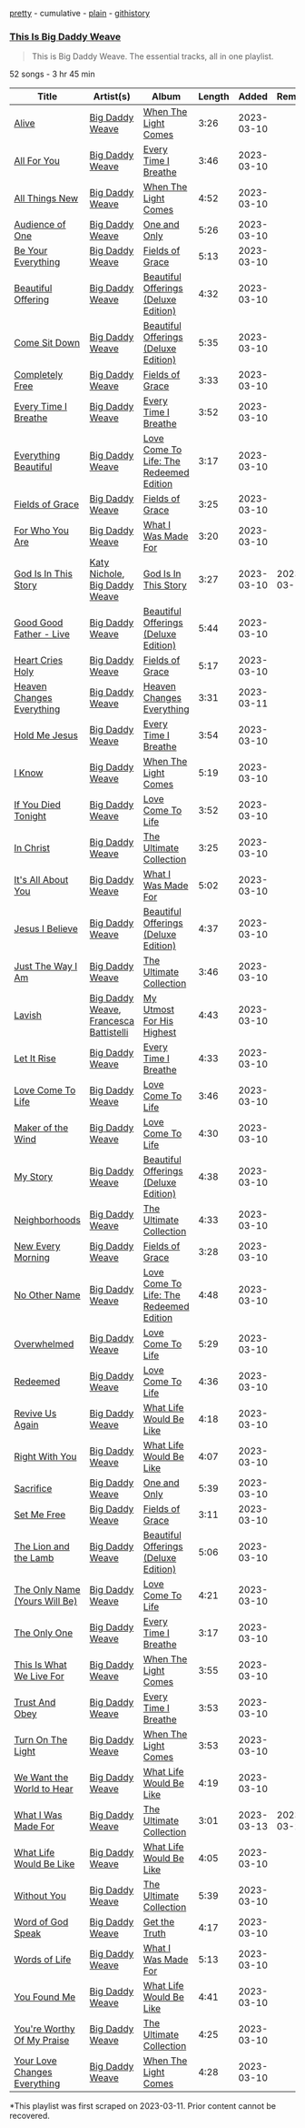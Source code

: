 [pretty](/playlists/pretty/37i9dQZF1DZ06evO2Rwe2O.md) - cumulative - [plain](/playlists/plain/37i9dQZF1DZ06evO2Rwe2O) - [githistory](https://github.githistory.xyz/mackorone/spotify-playlist-archive/blob/main/playlists/plain/37i9dQZF1DZ06evO2Rwe2O)

### [This Is Big Daddy Weave](https://open.spotify.com/playlist/37i9dQZF1DZ06evO2Rwe2O)

> This is Big Daddy Weave\. The essential tracks, all in one playlist.

52 songs - 3 hr 45 min

| Title | Artist(s) | Album | Length | Added | Removed |
|---|---|---|---|---|---|
| [Alive](https://open.spotify.com/track/78x8gB6FVSDB9q01E7rlI8) | [Big Daddy Weave](https://open.spotify.com/artist/4SsMf4SjhOlSqEitcprgBt) | [When The Light Comes](https://open.spotify.com/album/0pUmeRHfEG13Y63F3n3o1R) | 3:26 | 2023-03-10 |  |
| [All For You](https://open.spotify.com/track/4Gqez49VUwAYdthySame7Y) | [Big Daddy Weave](https://open.spotify.com/artist/4SsMf4SjhOlSqEitcprgBt) | [Every Time I Breathe](https://open.spotify.com/album/3EscMOjxSXux9BPVDOtiQ2) | 3:46 | 2023-03-10 |  |
| [All Things New](https://open.spotify.com/track/2D1F0ukjJniQCgO1ex5KJi) | [Big Daddy Weave](https://open.spotify.com/artist/4SsMf4SjhOlSqEitcprgBt) | [When The Light Comes](https://open.spotify.com/album/0pUmeRHfEG13Y63F3n3o1R) | 4:52 | 2023-03-10 |  |
| [Audience of One](https://open.spotify.com/track/6s2kbczHvB0VDd5US1J5AL) | [Big Daddy Weave](https://open.spotify.com/artist/4SsMf4SjhOlSqEitcprgBt) | [One and Only](https://open.spotify.com/album/34TxhWZkBsTUFJYhPnkvtN) | 5:26 | 2023-03-10 |  |
| [Be Your Everything](https://open.spotify.com/track/3RkTLYMiGUmdNUkqtD4iPg) | [Big Daddy Weave](https://open.spotify.com/artist/4SsMf4SjhOlSqEitcprgBt) | [Fields of Grace](https://open.spotify.com/album/61sF6iIwEXs0whUeba8D77) | 5:13 | 2023-03-10 |  |
| [Beautiful Offering](https://open.spotify.com/track/1Ne01Bjmgb3q08r6tdw3Oc) | [Big Daddy Weave](https://open.spotify.com/artist/4SsMf4SjhOlSqEitcprgBt) | [Beautiful Offerings \(Deluxe Edition\)](https://open.spotify.com/album/1nS9azUwohxTProO6cTEMc) | 4:32 | 2023-03-10 |  |
| [Come Sit Down](https://open.spotify.com/track/4OFnAQqkz0mGQUmx59Carl) | [Big Daddy Weave](https://open.spotify.com/artist/4SsMf4SjhOlSqEitcprgBt) | [Beautiful Offerings \(Deluxe Edition\)](https://open.spotify.com/album/1nS9azUwohxTProO6cTEMc) | 5:35 | 2023-03-10 |  |
| [Completely Free](https://open.spotify.com/track/0YmGnKCilrgJzGLcUtqvOy) | [Big Daddy Weave](https://open.spotify.com/artist/4SsMf4SjhOlSqEitcprgBt) | [Fields of Grace](https://open.spotify.com/album/61sF6iIwEXs0whUeba8D77) | 3:33 | 2023-03-10 |  |
| [Every Time I Breathe](https://open.spotify.com/track/4yOpRExvm1qwGBZNeS4cXt) | [Big Daddy Weave](https://open.spotify.com/artist/4SsMf4SjhOlSqEitcprgBt) | [Every Time I Breathe](https://open.spotify.com/album/3EscMOjxSXux9BPVDOtiQ2) | 3:52 | 2023-03-10 |  |
| [Everything Beautiful](https://open.spotify.com/track/331Knn1SGIHAjAfHtP9UBR) | [Big Daddy Weave](https://open.spotify.com/artist/4SsMf4SjhOlSqEitcprgBt) | [Love Come To Life: The Redeemed Edition](https://open.spotify.com/album/5P2EQTgQ6BpQOjyoBxm15i) | 3:17 | 2023-03-10 |  |
| [Fields of Grace](https://open.spotify.com/track/7I1jXhVC8QVJzjPzx93VAQ) | [Big Daddy Weave](https://open.spotify.com/artist/4SsMf4SjhOlSqEitcprgBt) | [Fields of Grace](https://open.spotify.com/album/61sF6iIwEXs0whUeba8D77) | 3:25 | 2023-03-10 |  |
| [For Who You Are](https://open.spotify.com/track/5YJG5A01wPavs17Zv09Jka) | [Big Daddy Weave](https://open.spotify.com/artist/4SsMf4SjhOlSqEitcprgBt) | [What I Was Made For](https://open.spotify.com/album/4hmf9eDR7uciP36IoVFQYH) | 3:20 | 2023-03-10 |  |
| [God Is In This Story](https://open.spotify.com/track/7m0BMNyTpSnsJYfsRiHw2T) | [Katy Nichole](https://open.spotify.com/artist/4sdhhi6q1Ez9l5PagQsykC), [Big Daddy Weave](https://open.spotify.com/artist/4SsMf4SjhOlSqEitcprgBt) | [God Is In This Story](https://open.spotify.com/album/4EsF6LpMu2xAxL0tGooqs3) | 3:27 | 2023-03-10 | 2023-03-18 |
| [Good Good Father \- Live](https://open.spotify.com/track/4F6XmVjxpAVnAY9IuYou44) | [Big Daddy Weave](https://open.spotify.com/artist/4SsMf4SjhOlSqEitcprgBt) | [Beautiful Offerings \(Deluxe Edition\)](https://open.spotify.com/album/1nS9azUwohxTProO6cTEMc) | 5:44 | 2023-03-10 |  |
| [Heart Cries Holy](https://open.spotify.com/track/13D4BSdRclYY6rkcHTtoiD) | [Big Daddy Weave](https://open.spotify.com/artist/4SsMf4SjhOlSqEitcprgBt) | [Fields of Grace](https://open.spotify.com/album/61sF6iIwEXs0whUeba8D77) | 5:17 | 2023-03-10 |  |
| [Heaven Changes Everything](https://open.spotify.com/track/09K7v6EnuoR2TmjAEKUD71) | [Big Daddy Weave](https://open.spotify.com/artist/4SsMf4SjhOlSqEitcprgBt) | [Heaven Changes Everything](https://open.spotify.com/album/2siQQnBK2IRSYMbjgdfvji) | 3:31 | 2023-03-11 |  |
| [Hold Me Jesus](https://open.spotify.com/track/6jY58FrHShSeJIuA3m5Osx) | [Big Daddy Weave](https://open.spotify.com/artist/4SsMf4SjhOlSqEitcprgBt) | [Every Time I Breathe](https://open.spotify.com/album/3EscMOjxSXux9BPVDOtiQ2) | 3:54 | 2023-03-10 |  |
| [I Know](https://open.spotify.com/track/1J9VTeVlVUbZLre3Yc1A4V) | [Big Daddy Weave](https://open.spotify.com/artist/4SsMf4SjhOlSqEitcprgBt) | [When The Light Comes](https://open.spotify.com/album/0pUmeRHfEG13Y63F3n3o1R) | 5:19 | 2023-03-10 |  |
| [If You Died Tonight](https://open.spotify.com/track/7glAHcE2yN6onHZd7BBSto) | [Big Daddy Weave](https://open.spotify.com/artist/4SsMf4SjhOlSqEitcprgBt) | [Love Come To Life](https://open.spotify.com/album/0RDPOY2Nprgx01KCX8XOLM) | 3:52 | 2023-03-10 |  |
| [In Christ](https://open.spotify.com/track/5arKXRuVZeyy0HOxWkoJUc) | [Big Daddy Weave](https://open.spotify.com/artist/4SsMf4SjhOlSqEitcprgBt) | [The Ultimate Collection](https://open.spotify.com/album/5tUYEM30kqrb96DaAB4yhW) | 3:25 | 2023-03-10 |  |
| [It's All About You](https://open.spotify.com/track/2pnm4XSwVkbc6waMzF9odE) | [Big Daddy Weave](https://open.spotify.com/artist/4SsMf4SjhOlSqEitcprgBt) | [What I Was Made For](https://open.spotify.com/album/4hmf9eDR7uciP36IoVFQYH) | 5:02 | 2023-03-10 |  |
| [Jesus I Believe](https://open.spotify.com/track/3HRfH5dCEmrc4kquT51XgE) | [Big Daddy Weave](https://open.spotify.com/artist/4SsMf4SjhOlSqEitcprgBt) | [Beautiful Offerings \(Deluxe Edition\)](https://open.spotify.com/album/1nS9azUwohxTProO6cTEMc) | 4:37 | 2023-03-10 |  |
| [Just The Way I Am](https://open.spotify.com/track/5DWxGimczAZe7byauhrUba) | [Big Daddy Weave](https://open.spotify.com/artist/4SsMf4SjhOlSqEitcprgBt) | [The Ultimate Collection](https://open.spotify.com/album/5tUYEM30kqrb96DaAB4yhW) | 3:46 | 2023-03-10 |  |
| [Lavish](https://open.spotify.com/track/5wvlWHdfysfTlAN2ulXcoh) | [Big Daddy Weave](https://open.spotify.com/artist/4SsMf4SjhOlSqEitcprgBt), [Francesca Battistelli](https://open.spotify.com/artist/29ywwKkxfoH7iWwNY1UezA) | [My Utmost For His Highest](https://open.spotify.com/album/1FsAHNrcHF3QVdRHloCnhV) | 4:43 | 2023-03-10 |  |
| [Let It Rise](https://open.spotify.com/track/3d7BD6z3dmOn0uyuyTzFnr) | [Big Daddy Weave](https://open.spotify.com/artist/4SsMf4SjhOlSqEitcprgBt) | [Every Time I Breathe](https://open.spotify.com/album/3EscMOjxSXux9BPVDOtiQ2) | 4:33 | 2023-03-10 |  |
| [Love Come To Life](https://open.spotify.com/track/26FQmwQ538RwRB7vV3KLjR) | [Big Daddy Weave](https://open.spotify.com/artist/4SsMf4SjhOlSqEitcprgBt) | [Love Come To Life](https://open.spotify.com/album/0RDPOY2Nprgx01KCX8XOLM) | 3:46 | 2023-03-10 |  |
| [Maker of the Wind](https://open.spotify.com/track/0c6ycONajngTNG7TPTAEKN) | [Big Daddy Weave](https://open.spotify.com/artist/4SsMf4SjhOlSqEitcprgBt) | [Love Come To Life](https://open.spotify.com/album/0RDPOY2Nprgx01KCX8XOLM) | 4:30 | 2023-03-10 |  |
| [My Story](https://open.spotify.com/track/6Dkou08rjWrgGijVmoAVZp) | [Big Daddy Weave](https://open.spotify.com/artist/4SsMf4SjhOlSqEitcprgBt) | [Beautiful Offerings \(Deluxe Edition\)](https://open.spotify.com/album/1nS9azUwohxTProO6cTEMc) | 4:38 | 2023-03-10 |  |
| [Neighborhoods](https://open.spotify.com/track/5olQics7uPj0dp1vBTkyYe) | [Big Daddy Weave](https://open.spotify.com/artist/4SsMf4SjhOlSqEitcprgBt) | [The Ultimate Collection](https://open.spotify.com/album/5tUYEM30kqrb96DaAB4yhW) | 4:33 | 2023-03-10 |  |
| [New Every Morning](https://open.spotify.com/track/1vC1qUFwuDgTlRg89ZMhcH) | [Big Daddy Weave](https://open.spotify.com/artist/4SsMf4SjhOlSqEitcprgBt) | [Fields of Grace](https://open.spotify.com/album/61sF6iIwEXs0whUeba8D77) | 3:28 | 2023-03-10 |  |
| [No Other Name](https://open.spotify.com/track/12R460xrc3YK1V7PUYK6nz) | [Big Daddy Weave](https://open.spotify.com/artist/4SsMf4SjhOlSqEitcprgBt) | [Love Come To Life: The Redeemed Edition](https://open.spotify.com/album/5P2EQTgQ6BpQOjyoBxm15i) | 4:48 | 2023-03-10 |  |
| [Overwhelmed](https://open.spotify.com/track/0UcyrdirFfmpzEKQJ47Ixr) | [Big Daddy Weave](https://open.spotify.com/artist/4SsMf4SjhOlSqEitcprgBt) | [Love Come To Life](https://open.spotify.com/album/0RDPOY2Nprgx01KCX8XOLM) | 5:29 | 2023-03-10 |  |
| [Redeemed](https://open.spotify.com/track/7zuwaenG5AF0vG7o7kMduX) | [Big Daddy Weave](https://open.spotify.com/artist/4SsMf4SjhOlSqEitcprgBt) | [Love Come To Life](https://open.spotify.com/album/0RDPOY2Nprgx01KCX8XOLM) | 4:36 | 2023-03-10 |  |
| [Revive Us Again](https://open.spotify.com/track/1gDz3147BMHrVz772aYTwn) | [Big Daddy Weave](https://open.spotify.com/artist/4SsMf4SjhOlSqEitcprgBt) | [What Life Would Be Like](https://open.spotify.com/album/2UAq8mcn9ivMJoSX9asGSw) | 4:18 | 2023-03-10 |  |
| [Right With You](https://open.spotify.com/track/2v4QOcKW0wXtG2o9vSrsSX) | [Big Daddy Weave](https://open.spotify.com/artist/4SsMf4SjhOlSqEitcprgBt) | [What Life Would Be Like](https://open.spotify.com/album/2UAq8mcn9ivMJoSX9asGSw) | 4:07 | 2023-03-10 |  |
| [Sacrifice](https://open.spotify.com/track/0pmi8Y9gF1QHtuEwQfuzsp) | [Big Daddy Weave](https://open.spotify.com/artist/4SsMf4SjhOlSqEitcprgBt) | [One and Only](https://open.spotify.com/album/34TxhWZkBsTUFJYhPnkvtN) | 5:39 | 2023-03-10 |  |
| [Set Me Free](https://open.spotify.com/track/47Us0P876YRcCz5e4PqYGh) | [Big Daddy Weave](https://open.spotify.com/artist/4SsMf4SjhOlSqEitcprgBt) | [Fields of Grace](https://open.spotify.com/album/61sF6iIwEXs0whUeba8D77) | 3:11 | 2023-03-10 |  |
| [The Lion and the Lamb](https://open.spotify.com/track/2FJYXPlTmFPAjTwPS1bMnw) | [Big Daddy Weave](https://open.spotify.com/artist/4SsMf4SjhOlSqEitcprgBt) | [Beautiful Offerings \(Deluxe Edition\)](https://open.spotify.com/album/1nS9azUwohxTProO6cTEMc) | 5:06 | 2023-03-10 |  |
| [The Only Name \(Yours Will Be\)](https://open.spotify.com/track/3Ba5WQizFbQPRN7MtlXoTF) | [Big Daddy Weave](https://open.spotify.com/artist/4SsMf4SjhOlSqEitcprgBt) | [Love Come To Life](https://open.spotify.com/album/0RDPOY2Nprgx01KCX8XOLM) | 4:21 | 2023-03-10 |  |
| [The Only One](https://open.spotify.com/track/1Dm66v7VLsHHNUzxaJQdC7) | [Big Daddy Weave](https://open.spotify.com/artist/4SsMf4SjhOlSqEitcprgBt) | [Every Time I Breathe](https://open.spotify.com/album/3EscMOjxSXux9BPVDOtiQ2) | 3:17 | 2023-03-10 |  |
| [This Is What We Live For](https://open.spotify.com/track/4JRQpTXsde4JQtIO3D76iT) | [Big Daddy Weave](https://open.spotify.com/artist/4SsMf4SjhOlSqEitcprgBt) | [When The Light Comes](https://open.spotify.com/album/0pUmeRHfEG13Y63F3n3o1R) | 3:55 | 2023-03-10 |  |
| [Trust And Obey](https://open.spotify.com/track/1pB0uLHifv66pukzMZ94fj) | [Big Daddy Weave](https://open.spotify.com/artist/4SsMf4SjhOlSqEitcprgBt) | [Every Time I Breathe](https://open.spotify.com/album/3EscMOjxSXux9BPVDOtiQ2) | 3:53 | 2023-03-10 |  |
| [Turn On The Light](https://open.spotify.com/track/7eMEf2vcT5POvOLaery3I9) | [Big Daddy Weave](https://open.spotify.com/artist/4SsMf4SjhOlSqEitcprgBt) | [When The Light Comes](https://open.spotify.com/album/0pUmeRHfEG13Y63F3n3o1R) | 3:53 | 2023-03-10 |  |
| [We Want the World to Hear](https://open.spotify.com/track/2NlhZ6eRfCD8Hb8fd315nn) | [Big Daddy Weave](https://open.spotify.com/artist/4SsMf4SjhOlSqEitcprgBt) | [What Life Would Be Like](https://open.spotify.com/album/2UAq8mcn9ivMJoSX9asGSw) | 4:19 | 2023-03-10 |  |
| [What I Was Made For](https://open.spotify.com/track/1hk4vnmDj37es8cEpJjRVB) | [Big Daddy Weave](https://open.spotify.com/artist/4SsMf4SjhOlSqEitcprgBt) | [The Ultimate Collection](https://open.spotify.com/album/5tUYEM30kqrb96DaAB4yhW) | 3:01 | 2023-03-13 | 2023-03-21 |
| [What Life Would Be Like](https://open.spotify.com/track/71Mwr0v0cPykFBBpnYiSED) | [Big Daddy Weave](https://open.spotify.com/artist/4SsMf4SjhOlSqEitcprgBt) | [What Life Would Be Like](https://open.spotify.com/album/2UAq8mcn9ivMJoSX9asGSw) | 4:05 | 2023-03-10 |  |
| [Without You](https://open.spotify.com/track/6llVaCTlf3qj0rBPTvGrk0) | [Big Daddy Weave](https://open.spotify.com/artist/4SsMf4SjhOlSqEitcprgBt) | [The Ultimate Collection](https://open.spotify.com/album/5tUYEM30kqrb96DaAB4yhW) | 5:39 | 2023-03-10 |  |
| [Word of God Speak](https://open.spotify.com/track/4DHwQgifWfvk38gZ98DBHU) | [Big Daddy Weave](https://open.spotify.com/artist/4SsMf4SjhOlSqEitcprgBt) | [Get the Truth](https://open.spotify.com/album/1uHOFv8yPQwPOxaFiB2g9T) | 4:17 | 2023-03-10 |  |
| [Words of Life](https://open.spotify.com/track/7C7n4C6VoUhUyIO7oHeQ6I) | [Big Daddy Weave](https://open.spotify.com/artist/4SsMf4SjhOlSqEitcprgBt) | [What I Was Made For](https://open.spotify.com/album/4hmf9eDR7uciP36IoVFQYH) | 5:13 | 2023-03-10 |  |
| [You Found Me](https://open.spotify.com/track/70KZlDFmyd2OGigiLGwOwd) | [Big Daddy Weave](https://open.spotify.com/artist/4SsMf4SjhOlSqEitcprgBt) | [What Life Would Be Like](https://open.spotify.com/album/2UAq8mcn9ivMJoSX9asGSw) | 4:41 | 2023-03-10 |  |
| [You're Worthy Of My Praise](https://open.spotify.com/track/1WUmwcfpl8FPNwDEhqMQCJ) | [Big Daddy Weave](https://open.spotify.com/artist/4SsMf4SjhOlSqEitcprgBt) | [The Ultimate Collection](https://open.spotify.com/album/5tUYEM30kqrb96DaAB4yhW) | 4:25 | 2023-03-10 |  |
| [Your Love Changes Everything](https://open.spotify.com/track/5EK9diaPvJbJHarH2l8Sfb) | [Big Daddy Weave](https://open.spotify.com/artist/4SsMf4SjhOlSqEitcprgBt) | [When The Light Comes](https://open.spotify.com/album/0pUmeRHfEG13Y63F3n3o1R) | 4:28 | 2023-03-10 |  |

\*This playlist was first scraped on 2023-03-11. Prior content cannot be recovered.
